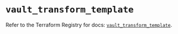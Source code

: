 # `vault_transform_template`

Refer to the Terraform Registry for docs: [`vault_transform_template`](https://registry.terraform.io/providers/hashicorp/vault/3.23.0/docs/resources/transform_template).
